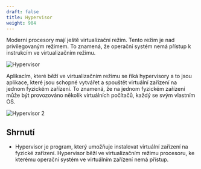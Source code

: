 ```yaml
---
draft: false
title: Hypervisor
weight: 904
---
```


Moderní procesory mají ještě virtualizační režim. Tento režim je nad privilegovaným režimem. To znamená, že operační systém nemá přístup k instrukcím ve virtualizačním režimu.

![Hypervisor](/jak-se-stat-ajtakem/os-vrstva/hypervisor.png)

Aplikacím, které běží ve virtualizačním režimu se říká hypervisory a to jsou aplikace, které jsou schopné vytvářet a spouštět virtuální zařízení na jednom fyzickém zařízení. To znamená, že na jednom fyzickém zařízení může být provozováno několik virtuálních počítačů, každý se svým vlastním OS.


![Hypervisor 2](/jak-se-stat-ajtakem/os-vrstva/hypervisor2.png)

## Shrnutí

- Hypervisor je program, který umožňuje instalovat virtuální zařízení na fyzické zařízení. Hypervisor běží ve virtualizačním režimu procesoru, ke kterému operační systém ve virtuálním zařízení nemá přístup.